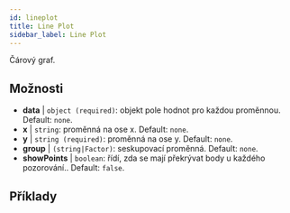 ```yaml
---
id: lineplot
title: Line Plot
sidebar_label: Line Plot
---
```


Čárový graf.

## Možnosti

* __data__ | `object (required)`: objekt pole hodnot pro každou proměnnou. Default: `none`.
* __x__ | `string`: proměnná na ose x. Default: `none`.
* __y__ | `string (required)`: proměnná na ose y. Default: `none`.
* __group__ | `(string|Factor)`: seskupovací proměnná. Default: `none`.
* __showPoints__ | `boolean`: řídí, zda se mají překrývat body u každého pozorování.. Default: `false`.


## Příklady

